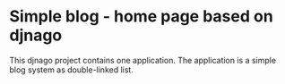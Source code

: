 # Simple blog - home page based on djnago 

This djnago project contains one application. The application is a simple blog system as double-linked list.
